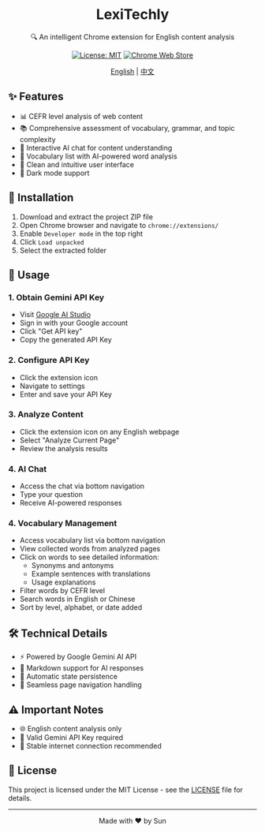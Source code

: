 <div align="center">

# LexiTechly

🔍 An intelligent Chrome extension for English content analysis

[![License: MIT](https://img.shields.io/badge/License-MIT-blue.svg)](LICENSE)
[![Chrome Web Store](https://img.shields.io/badge/Chrome-Extension-green.svg)](https://chrome.google.com/webstore)

[English](README.md) | [中文](README_ZH.md)

</div>

## ✨ Features

- 📊 CEFR level analysis of web content
- 📚 Comprehensive assessment of vocabulary, grammar, and topic complexity
- 💬 Interactive AI chat for content understanding
- 📝 Vocabulary list with AI-powered word analysis
- 🎯 Clean and intuitive user interface
- 🌙 Dark mode support

## 🚀 Installation

1. Download and extract the project ZIP file
2. Open Chrome browser and navigate to `chrome://extensions/`
3. Enable `Developer mode` in the top right
4. Click `Load unpacked`
5. Select the extracted folder

## 📖 Usage

### 1. Obtain Gemini API Key
- Visit [Google AI Studio](https://makersuite.google.com/app/apikey)
- Sign in with your Google account
- Click "Get API key"
- Copy the generated API Key

### 2. Configure API Key
- Click the extension icon
- Navigate to settings
- Enter and save your API Key

### 3. Analyze Content
- Click the extension icon on any English webpage
- Select "Analyze Current Page"
- Review the analysis results

### 4. AI Chat
- Access the chat via bottom navigation
- Type your question
- Receive AI-powered responses

### 4. Vocabulary Management
- Access vocabulary list via bottom navigation
- View collected words from analyzed pages
- Click on words to see detailed information:
  - Synonyms and antonyms
  - Example sentences with translations
  - Usage explanations
- Filter words by CEFR level
- Search words in English or Chinese
- Sort by level, alphabet, or date added

## 🛠️ Technical Details

- ⚡ Powered by Google Gemini AI API
- 📝 Markdown support for AI responses
- 💾 Automatic state persistence
- 🔄 Seamless page navigation handling

## ⚠️ Important Notes

- 🌐 English content analysis only
- 🔑 Valid Gemini API Key required
- 🌟 Stable internet connection recommended

## 📄 License

This project is licensed under the MIT License - see the [LICENSE](LICENSE) file for details.

---

<div align="center">
Made with ❤️ by Sun
</div> 